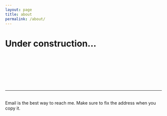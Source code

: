 ```yaml
---
layout: page
title: about
permalink: /about/
---
```

<!-- <img class="col one right" src="/img/profpic.jpg"> -->
<h1> Under construction... </h1>
<br/>

<br/>
<br/>
<br/>
<br/>
<br/>
<hr/>
<br/>

<span class="contacticon center">
	<a href="mailto:sv.penkov(_аt_)gmail(_dоt_)com"><i class="fa fa-envelope-square"></i></a>
	<a href="https://github.com/svepe" target="_blank"><i class="fa fa-github-square"></i></a>
	<a href="https://www.linkedin.com/in/svetlin-penkov-506787bb" target="_blank"><i class="fa fa-linkedin-square"></i></a>
    <a href="https://www.facebook.com/sv.penkov" target="_blank"><i class="fa fa-facebook-square"></i></a>
</span>

<div class="col three caption">
  Email is the best way to reach me. Make sure to fix the address when you copy it.
</div>
